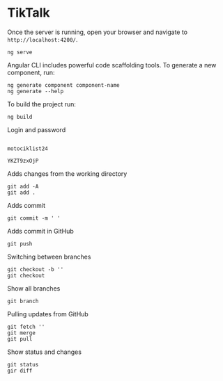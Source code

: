 # TikTalk


Once the server is running, open your browser and navigate to `http://localhost:4200/`.
```
ng serve
```


Angular CLI includes powerful code scaffolding tools. To generate a new component, run:
```
ng generate component component-name
ng generate --help
```


To build the project run:
```
ng build
```


Login and password
``````````````````

motociklist24

YKZT9zxOjP

``````````````````

Adds changes from the working directory
```
git add -A
git add .
```


Adds commit
```
git commit -m ' '
```


Adds commit in GitHub
```
git push
```


Switching between branches
```
git checkout -b ''
git checkout
```



Show all branches
```
git branch
```



Pulling updates from GitHub
```
git fetch ''
git merge
git pull
```


Show status and changes
```
git status
gir diff
```

